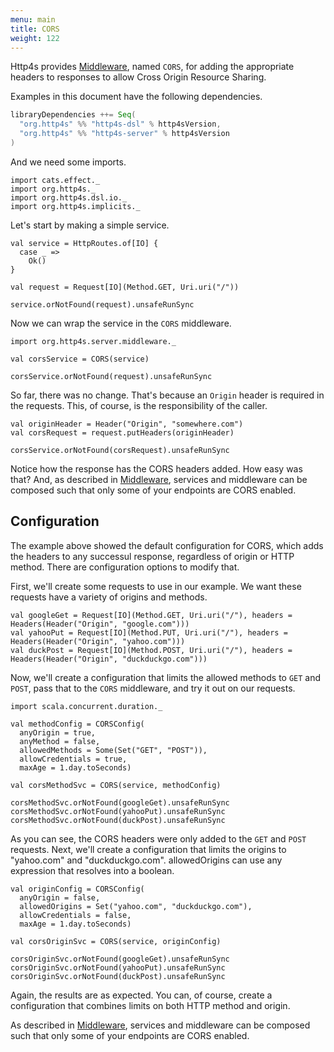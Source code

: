 ```yaml
---
menu: main
title: CORS
weight: 122
---
```


Http4s provides [Middleware], named `CORS`, for adding the appropriate headers
to responses to allow Cross Origin Resource Sharing.

Examples in this document have the following dependencies.

```scala
libraryDependencies ++= Seq(
  "org.http4s" %% "http4s-dsl" % http4sVersion,
  "org.http4s" %% "http4s-server" % http4sVersion
)
```

And we need some imports.

```tut:silent
import cats.effect._
import org.http4s._
import org.http4s.dsl.io._
import org.http4s.implicits._
```

Let's start by making a simple service.

```tut:book
val service = HttpRoutes.of[IO] {
  case _ =>
    Ok()
}

val request = Request[IO](Method.GET, Uri.uri("/"))

service.orNotFound(request).unsafeRunSync
```

Now we can wrap the service in the `CORS` middleware.

```tut:silent
import org.http4s.server.middleware._
```

```tut:book
val corsService = CORS(service)

corsService.orNotFound(request).unsafeRunSync
```

So far, there was no change. That's because an `Origin` header is required
in the requests. This, of course, is the responsibility of the caller.

```tut:book
val originHeader = Header("Origin", "somewhere.com")
val corsRequest = request.putHeaders(originHeader)

corsService.orNotFound(corsRequest).unsafeRunSync
```

Notice how the response has the CORS headers added. How easy was
that? And, as described in [Middleware], services and middleware can be
composed such that only some of your endpoints are CORS enabled.

## Configuration
The example above showed the default configuration for CORS, which adds the
headers to any successul response, regardless of origin or HTTP method. There
are configuration options to modify that.

First, we'll create some requests to use in our example. We want these requests
have a variety of origins and methods.

```tut:book
val googleGet = Request[IO](Method.GET, Uri.uri("/"), headers = Headers(Header("Origin", "google.com")))
val yahooPut = Request[IO](Method.PUT, Uri.uri("/"), headers = Headers(Header("Origin", "yahoo.com")))
val duckPost = Request[IO](Method.POST, Uri.uri("/"), headers = Headers(Header("Origin", "duckduckgo.com")))
```

Now, we'll create a configuration that limits the allowed methods to `GET`
and `POST`, pass that to the `CORS` middleware, and try it out on our requests.

```tut:silent
import scala.concurrent.duration._
```

```tut:book
val methodConfig = CORSConfig(
  anyOrigin = true,
  anyMethod = false,
  allowedMethods = Some(Set("GET", "POST")),
  allowCredentials = true,
  maxAge = 1.day.toSeconds)

val corsMethodSvc = CORS(service, methodConfig)

corsMethodSvc.orNotFound(googleGet).unsafeRunSync
corsMethodSvc.orNotFound(yahooPut).unsafeRunSync
corsMethodSvc.orNotFound(duckPost).unsafeRunSync
```

As you can see, the CORS headers were only added to the `GET` and `POST` requests.
Next, we'll create a configuration that limits the origins to "yahoo.com" and
"duckduckgo.com". allowedOrigins can use any expression that resolves into a boolean.

```tut:book
val originConfig = CORSConfig(
  anyOrigin = false,
  allowedOrigins = Set("yahoo.com", "duckduckgo.com"),
  allowCredentials = false,
  maxAge = 1.day.toSeconds)

val corsOriginSvc = CORS(service, originConfig)

corsOriginSvc.orNotFound(googleGet).unsafeRunSync
corsOriginSvc.orNotFound(yahooPut).unsafeRunSync
corsOriginSvc.orNotFound(duckPost).unsafeRunSync
```

Again, the results are as expected. You can, of course, create a configuration that
combines limits on both HTTP method and origin.

As described in [Middleware], services and middleware can be composed such
that only some of your endpoints are CORS enabled.

[Middleware]: ../middleware
